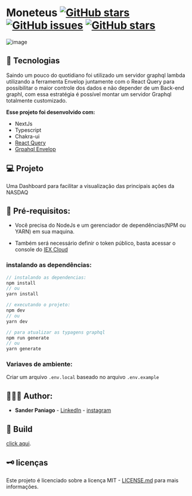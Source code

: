# Moneteus [![GitHub stars](https://img.shields.io/github/stars/sanderpaniago/monetus)](https://github.com/sanderpaniago/monetus/stargazers) [![GitHub issues](https://img.shields.io/github/issues/sanderpaniago/monetus)](https://github.com/sanderpaniago/monetus/issues) [![GitHub stars](https://img.shields.io/github/stars/sanderpaniago/monetus)](https://github.com/sanderpaniago/monetus/stargazers)

![image](https://user-images.githubusercontent.com/52095222/164945501-d9fe3f4c-a149-4942-aa66-ec68ba5cdae1.png)


## 🔬 Tecnologias

Saindo um pouco do quotidiano foi utilizado um servidor graphql lambda utilizando a ferramenta Envelop juntamente com o React Query para possibilitar o maior controle dos dados e não depender de um Back-end graphl, com essa estratégia é possível montar um servidor Graphql totalmente customizado.

**Esse projeto foi desenvolvido com:**

- NextJs
- Typescript
- Chakra-ui
- [React Query](https://react-query.tanstack.com/)
- [Grpahql Envelop](https://www.envelop.dev/)

## 💻 Projeto
Uma Dashboard para facilitar a visualização das principais ações da NASDAQ
## 📝 Pré-requisitos:

- Você precisa do NodeJs e um gerenciador de dependências(NPM ou YARN) em sua maquina.

- Também será necessário definir o token público, basta acessar o console do [IEX Cloud](https://iexcloud.io/console/tokens)

### instalando as dependências:

```jsx
// instalando as dependencias:
npm install
// ou 
yarn install

// executando o projeto:
npm dev
// ou
yarn dev 

// para atualizar as typagens graphql
npm run generate
// ou
yarn generate
```

### Variaves de ambiente:

Criar um arquivo `.env.local` baseado no arquivo `.env.example`

## 👨🏻‍💻 Author:

- **Sander Paniago** - [LinkedIn](https://www.linkedin.com/in/sander-paniago/) - [instagram](https://www.instagram.com/sander_paniago/)

## 🚀 Build

[click aqui](https://monetus.sanderpaniago.dev/).

## 🗝 licenças

Este projeto é licenciado sobre a licença MIT - [LICENSE.md](LICENSE.md) para mais informações.
